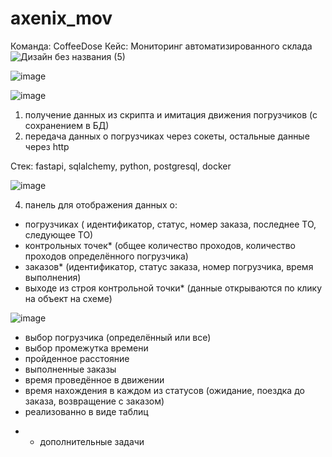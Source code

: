 # axenix_mov
Команда: CoffeeDose
Кейс: Мониторинг автоматизированного склада
![Дизайн без названия (5)](https://github.com/NastyaZiss/hack_2023/assets/88962864/f2cc826d-a411-4b58-a701-d12087d9daeb)

![image](https://github.com/NastyaZiss/hack_2023/assets/88962864/bd433170-359f-48e5-827c-b8501af93c08)

![image](https://github.com/NastyaZiss/hack_2023/assets/88962864/30c1783a-8dfb-447d-bd0e-8881e358093f)


1) получение данных  из скрипта и имитация движения погрузчиков (с сохранением в БД)
2) передача данных о погрузчиках через сокеты, остальные данные через http

Стек: fastapi, sqlalchemy, python, postgresql, docker

![image](https://github.com/NastyaZiss/hack_2023/assets/88962864/3912d6f9-116c-4256-8b4d-bc4cf757af42)

4) панель для отображения данных о:
  - погрузчиках ( идентификатор, статус, номер заказа, последнее ТО, следующее ТО)
  - контрольных точек* (общее количество проходов, количество проходов определённого погрузчика)
  - заказов* (идентификатор, статус заказа, номер погрузчика, время выполнения)
  - выходе из строя контрольной точки*
(данные открываются по клику на объект на схеме)




![image](https://github.com/NastyaZiss/hack_2023/assets/88962864/b831cddf-df49-4487-95d7-83480b7dfb26)

  - выбор погрузчика (определённый или все)
  - выбор промежутка времени
  - пройденное расстояние
  - выполненные заказы
  - время проведённое в движении
  - время нахождения в каждом из статусов (ожидание, поездка до заказа, возвращение с заказом)
  - реализованно в виде таблиц

* - дополнительные задачи

